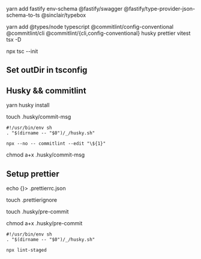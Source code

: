 yarn add fastify env-schema @fastify/swagger @fastify/type-provider-json-schema-to-ts @sinclair/typebox

yarn add @types/node typescript @commitlint/config-conventional @commitlint/cli @commitlint/{cli,config-conventional} husky prettier vitest tsx -D

npx tsc --init

## Set outDir in tsconfig

## Husky && commitlint

yarn husky install

touch .husky/commit-msg

```shell
#!/usr/bin/env sh
. "$(dirname -- "$0")/_/husky.sh"

npx --no -- commitlint --edit "\${1}"
```

chmod a+x .husky/commit-msg

## Setup prettier

echo {}> .prettierrc.json

touch .prettierignore

touch .husky/pre-commit

chmod a+x .husky/pre-commit

```
#!/usr/bin/env sh
. "$(dirname -- "$0")/_/husky.sh"

npx lint-staged
```
